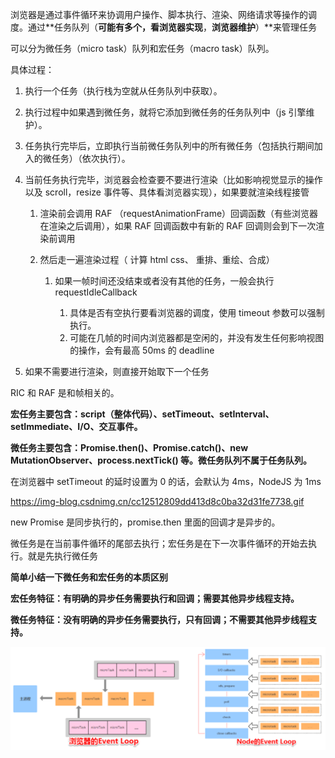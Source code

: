 浏览器是通过事件循环来协调用户操作、脚本执行、渲染、网络请求等操作的调度。通过**任务队列（**可能有多个，看浏览器实现**，**浏览器维护**）**来管理任务

可以分为微任务（micro task）队列和宏任务（macro task）队列。

具体过程：

1. 执行一个任务（执行栈为空就从任务队列中获取）。
2. 执行过程中如果遇到微任务，就将它添加到微任务的任务队列中（js 引擎维护）。
3. 任务执行完毕后，立即执行当前微任务队列中的所有微任务（包括执行期间加入的微任务）（依次执行）。
4. 当前任务执行完毕，浏览器会检查要不要进行渲染（比如影响视觉显示的操作以及 scroll，resize 事件等、具体看浏览器实现），如果要就渲染线程接管

	1. 渲染前会调用 RAF （requestAnimationFrame）回调函数（有些浏览器在渲染之后调用），如果 RAF 回调函数中有新的 RAF 回调则会到下一次渲染前调用
	2. 然后走一遍渲染过程（ 计算 html css、 重排、重绘、合成）

		1. 如果一帧时间还没结束或者没有其他的任务，一般会执行 requestIdleCallback

			1. 具体是否有空执行要看浏览器的调度，使用 timeout 参数可以强制执行。
			2. 可能在几帧的时间内浏览器都是空闲的，并没有发生任何影响视图的操作，会有最高 50ms 的 deadline

5. 如果不需要进行渲染，则直接开始取下一个任务

  

RIC 和 RAF 是和帧相关的。  

**宏任务主要包含：script（整体代码）、setTimeout、setInterval、setImmediate、I/O、交互事件。**

**微任务主要包含：Promise.then()、Promise.catch()、new MutationObserver、process.nextTick() 等。微任务队列不属于任务队列。**

在浏览器中 setTimeout 的延时设置为 0 的话，会默认为 4ms，NodeJS 为 1ms

https://img-blog.csdnimg.cn/cc12512809dd413d8c0ba32d31fe7738.gif

new Promise 是同步执行的，promise.then 里面的回调才是异步的。

微任务是在当前事件循环的尾部去执行；宏任务是在下一次事件循环的开始去执行。就是先执行微任务

**简单小结一下微任务和宏任务的本质区别**

**宏任务特征：有明确的异步任务需要执行和回调；需要其他异步线程支持。**

**微任务特征：没有明确的异步任务需要执行，只有回调；不需要其他异步线程支持。**

![](../assets/浏览器JS事件循环-20240703144128830.jpg)